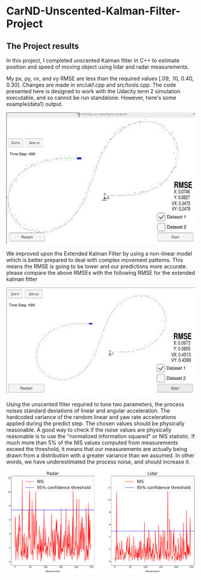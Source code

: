 # CarND-Unscented-Kalman-Filter-Project

[image1]: ./image/data_unkf.png "data1"
[image2]: ./image/data_extkf.png "data1"
[image3]: ./image/NIS.png "nis"

## The Project results

In this project, I completed unscented Kalman filter in C++ to estimate position and speed of moving object using lidar and radar measurements. 


My px, py, vx, and vy RMSE are less than the required values [.09, .10, 0.40, 0.30]. Changes are made in 
src/ukf.cpp and src/tools.cpp. The code presented here is designed to work with the Udacity term 2 simulation executable, and so cannot
 be run standalone. However, here's some example(data1) output.

![alt text][image1]

We improved upon the Extended Kalman Filter by using a non-linear model which is better prepared to deal with complex movement patterns. 
This means the RMSE is going to be lower and our predictions more accurate. please compare the above RMSEs with the following RMSE 
for the extended kalman fitter

![alt text][image2]

Using the unscented filter required to tune two parameters, the process noises standard deviations of linear and angular acceleration. 
The hardcoded variance of the random linear and yaw rate accelerations applied during the predict step. The chosen values should be 
physically reasonable. A good way to check if the noise values are physically reasonable is to use the "normalized information squared" 
or NIS statistic. 
If much more than 5% of the NIS values computed from measurements exceed the threshold, it means that our measurements are actually 
being drawn from a distribution with a greater variance than we assumed. In other words, we have underestimated the process noise, and 
should increase it.

![alt text][image3]


